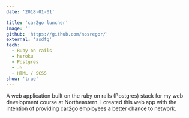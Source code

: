 ```yaml
---
date: '2018-01-01'

title: 'car2go luncher'
image: ''
github: 'https://github.com/nosregor/'
external: 'asdfg'
tech:
  - Ruby on rails
  - heroku
  - Postgres
  - JS
  - HTML / SCSS
show: 'true'
---
```


A web application built on the ruby on rails (Postgres) stack for my web development course at Northeastern. I created this web app with the intention of providing car2go employees a better chance to network.
